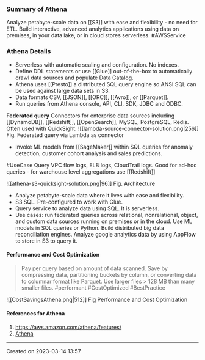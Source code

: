 ### Summary of Athena
Analyze petabyte-scale data on [[S3]] with ease and flexibility - no need for ETL. Build interactive, advanced analytics applications using data on premises, in your data lake, or in cloud stores serverless. #AWSService 

### Athena Details
- Serverless with automatic scaling and configuration. No indexes.
- Define DDL statements or use [[Glue]] out-of-the-box to automatically crawl data sources and populate Data Catalog.
- Athena uses [[Presto]] a distributed SQL query engine so ANSI SQL can be used against large data sets in S3.
- Data formats CSV, [[JSON]], [[ORC]], [[Avro]], or [[Parquet]].
- Run queries from Athena console, API, CLI, SDK, JDBC and ODBC.
 
**Federated query**
Connectors for enterprise data sources including [[DynamoDB]], [[Redshift]], [[OpenSearch]], MySQL, PostgreSQL, Redis. Often used with QuickSight.
![[lambda-source-connector-solution.png|256]]
Fig. Federated query via Lambda as connector

- Invoke ML models from [[SageMaker]] within SQL queries for anomaly detection, customer cohort analysis and sales predictions.

#UseCase Query VPC flow logs, ELB logs, CloudTrail logs. Good for ad-hoc queries - for warehouse level aggregations use [[Redshift]]

![[athena-s3-quicksight-solution.png|96]]
Fig. Architecture


* Analyze petabyte-scale data where it lives with ease and flexibility.
* S3 SQL. Pre-configured to work with Glue.
* Query service to analyze data using SQL. It is serverless.
* Use cases: run federated queries across relational, nonrelational, object, and custom data sources running on premises or in the cloud. Use ML models in SQL queries or Python. Build distributed big data reconciliation engines. Analyze google analytics data by using AppFlow to store in S3 to query it.
#### Performance and Cost Optimization
> Pay per query based on amount of data scanned. Save by compressing data, partitioning buckets by column, or converting data to columnar format like Parquet. Use larger files > 128 MB than many smaller files. #performant  #CostOptimized #BestPractice 

![[CostSavingsAthena.png|512]]
Fig Performance and Cost Optimization

#### References for Athena
1. https://aws.amazon.com/athena/features/
2. [Athena](https://aws.amazon.com/athena/) 

---
Created on 2023-03-14 13:57